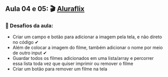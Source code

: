 ## Aula 04 e 05: 🎬 [Aluraflix](https://codepen.io/camilavitoriacosta/pen/ZEyrOQJ)

### 📒 Desafios da aula:

- Criar um campo e botão para adicionar a imagem pela tela, e não direto no código ✔
- Além de colocar a imagem do filme, também adicionar o nome por meio de outro input ✔
- Guardar todos os filmes adicionados em uma lista/array e percorrer essa lista toda vez que quiser imprimir ou remover o filme
- Criar um botão para remover um filme na tela